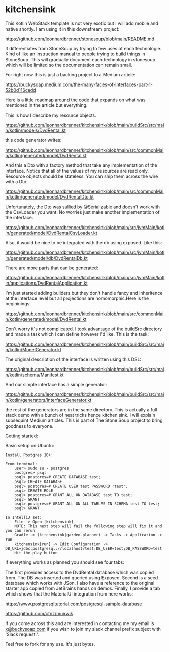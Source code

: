 # kitchensink

This Kotlin WebStack template is not very exotic but I will add mobile and native shortly. I am using it in this downstream project:

https://github.com/leonhardbrenner/stonesoup/blob/main/README.md

It differentiates from StoneSoup by trying to few uses of each technologie. Kind of like an instruction manual to people trying to build things in StoneSoup. This will gradually document each technology in stonesoup which will be limited so the documentation can remain small.

For right now this is just a backing project to a Medium article:

https://buckysoap.medium.com/the-many-faces-of-interfaces-part-1-52b0d116cedd

Here is a little roadmap around the code that expands on what was mentioned in the article but everything.

This is how I describe my resource objects.

https://github.com/leonhardbrenner/kitchensink/blob/main/buildSrc/src/main/kotlin/models/DvdRental.kt

this code generator writes:

https://github.com/leonhardbrenner/kitchensink/blob/main/src/commonMain/kotlin/generated/model/DvdRental.kt

And this a Dto with a factory method that take any implementation of the interface. Notice that all of the values of my resources are read only. Resource objects should be stateless. You can ship them across the wire with a Dto. 

https://github.com/leonhardbrenner/kitchensink/blob/main/src/commonMain/kotlin/generated/model/DvdRentalDto.kt

Unfortunately, the Dto was sullied by @Serializable and doesn't work with the CsvLoader you want. No worries just make another implementation of the interface.

https://github.com/leonhardbrenner/kitchensink/blob/main/src/jvmMain/kotlin/generated/model/DvdRentalCsvLoader.kt

Also, it would be nice to be integrated with the db using exposed. Like this:

https://github.com/leonhardbrenner/kitchensink/blob/main/src/jvmMain/kotlin/generated/model/db/DvdRentalDb.kt

There are more parts that can be generated:

https://github.com/leonhardbrenner/kitchensink/blob/main/src/jvmMain/kotlin/applications/DvdRentalApplication.kt

I'm just started adding builders but they don't handle fancy and inheritence at the interface level but all projections are homomorphic.Here is the begininings:

https://github.com/leonhardbrenner/kitchensink/blob/main/src/commonMain/kotlin/generated/model/DvdRental.kt

Don't worry it's not complicated. I took advantage of the buildSrc directory and made a task<generate> which I can define however I'd like. This is the task:

https://github.com/leonhardbrenner/kitchensink/blob/main/buildSrc/src/main/kotlin/ModelGenerator.kt

The original description of the interface is written using this DSL:

https://github.com/leonhardbrenner/kitchensink/blob/main/buildSrc/src/main/kotlin/schema/Manifest.kt

And our simple interface has a simple generator:

https://github.com/leonhardbrenner/kitchensink/blob/main/buildSrc/src/main/kotlin/generators/InterfaceGenerator.kt

the rest of the generators are in the same directory. This is actually a full stack demo with a bunch of neat tricks hence kitchen sink. I will explain subsequint Medium articles. This is part of The Stone Soup project to bring goodness to everyone.

Getting started:

Basic setup on Ubuntu:

    Install Postgres 10+:

    From terminal:
        user> sudo su - postgres
        postgres> psql
        psql> postgres=# CREATE DATABASE test;
        psql> CREATE DATABASE
        psql> postgres=# CREATE USER test PASSWORD 'test';
        psql> CREATE ROLE
        psql> postgres=# GRANT ALL ON DATABASE test TO test;
        psql> GRANT
        psql> postgres=# GRANT ALL ON ALL TABLES IN SCHEMA test TO test;
        psql> GRANT
        
    In IntelliJ set:
        File -> Open [kitchensink]
        NOTE: This next step will fail the following step will fix it and you can rerun
        Gradle -> (kitchensink|garden-planner) -> Tasks -> Application -> run
        kitchensink[run] -> Edit Configuration -> DB_URL=jdbc:postgresql://localhost/test;DB_USER=test;DB_PASSWORD=test
        Hit the play button

If everything works as planned you should see four tabs:

The first provides access to the DvdRental database which was copied from. The DB was inserted and queried using Exposed. Second is a seed database which works with JSon. I also have a reference to the original starter app copied from JetBrains hands on demos. Finally, I provide a tab which shows that the MaterialUI integration from here works:

https://www.postgresqltutorial.com/postgresql-sample-database

https://github.com/cfnz/muirwik

If you come across this and are interested in contacting me my email is x@buckysoap.com if you wish to join my slack channel prefix subject with 'Slack request:'.

Feel free to fork for any use. It's just bytes.
